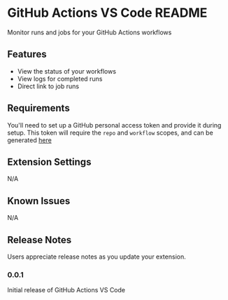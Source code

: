 # GitHub Actions VS Code README

Monitor runs and jobs for your GitHub Actions workflows

## Features

- View the status of your workflows
- View logs for completed runs
- Direct link to job runs

## Requirements

You'll need to set up a GitHub personal access token and provide it during setup.
This token will require the `repo` and `workflow` scopes, and can be generated [here](https://github.com/settings/tokens/new?description=GitHub%20Actions%20VS%20Code&scopes=repo,workflow)

## Extension Settings

N/A

## Known Issues

N/A

## Release Notes

Users appreciate release notes as you update your extension.

### 0.0.1

Initial release of GitHub Actions VS Code

